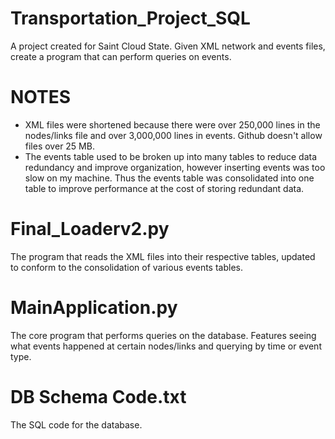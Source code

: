 # Transportation_Project_SQL
A project created for Saint Cloud State. Given XML network and events files, create a program that can perform queries on events.

# NOTES
* XML files were shortened because there were over 250,000 lines in the nodes/links file and over 3,000,000 lines in events. Github doesn't allow files over 25 MB.
* The events table used to be broken up into many tables to reduce data redundancy and improve organization, however inserting events was too slow on my machine. Thus the events table was consolidated into one table to improve performance at the cost of storing redundant data.

# Final_Loaderv2.py
The program that reads the XML files into their respective tables, updated to conform to the consolidation of various events tables.

# MainApplication.py
The core program that performs queries on the database. Features seeing what events happened at certain nodes/links and querying by time or event type.

# DB Schema Code.txt
The SQL code for the database.
